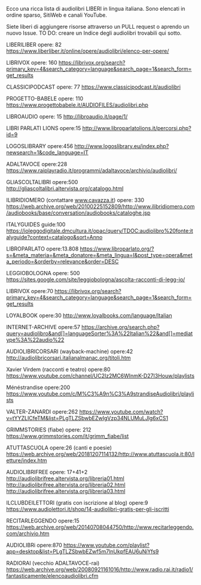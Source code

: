 Ecco una ricca lista di audiolibri LIBERI in lingua italiana.
Sono elencati in ordine sparso, SitiWeb e canali YouTube.

Siete liberi di aggiungere risorse attraverso un PULL request o aprendo un nuovo Issue.
TO DO: creare un Indice degli audiolibri trovabili qui sotto.



LIBERILIBER
opere: 82 
https://www.liberliber.it/online/opere/audiolibri/elenco-per-opere/

LIBRIVOX
opere: 160
https://librivox.org/search?primary_key=4&search_category=language&search_page=1&search_form=get_results

CLASSICIPODCAST
opere: 77
https://www.classicipodcast.it/audiolibri

PROGETTO-BABELE
opere: 110
https://www.progettobabele.it/AUDIOFILES/audiolibri.php

LIBROAUDIO
opere: 15
http://libroaudio.it/page/1/

LIBRI PARLATI LIONS
opere:15
http://www.libroparlatolions.it/percorsi.php?id=9

LOGOSLIBRARY
opere:456
http://www.logoslibrary.eu/index.php?newsearch=1&code_language=IT

ADALTAVOCE
opere:228
https://www.raiplayradio.it/programmi/adaltavoce/archivio/audiolibri/

GLIASCOLTALIBRI
opere:500
http://gliascoltalibri.altervista.org/catalogo.html

ILIBRIDIOMERO (contattare www.cavazza.it)
opere: 330
https://web.archive.org/web/20100225152809/http://www.ilibridiomero.com/audiobooks/base/conversation/audiobooks/cataloghe.jsp

ITALYGUIDES
guide:100 
https://ioleggodigitale.dmcultura.it/opac/query/TDOC:audiolibro%20fonte:italyguide?context=catalogo&sort=Anno

LIBROPARLATO
opere:13.808
https://www.libroparlato.org/?s=&meta_materia=&meta_donatore=&meta_lingua=I&post_type=opera&meta_periodo=&orderby=relevance&order=DESC

LEGGIOBOLOGNA
opere: 500
https://sites.google.com/site/leggiobologna/ascolta-racconti-di-legg-io/

LIBRIVOX
opere:70
https://librivox.org/search?primary_key=4&search_category=language&search_page=1&search_form=get_results

LOYALBOOK
opere:30
http://www.loyalbooks.com/language/Italian

INTERNET-ARCHIVE
opere:57
https://archive.org/search.php?query=audiolibro&and[]=languageSorter%3A%22Italian%22&and[]=mediatype%3A%22audio%22

AUDIOLIBRICORSARI (wayback-machine)
opere:42
http://audiolibricorsari.italianalmanac.org/titoli.htm

Xavier Virdem (racconti e teatro)
opere:80
https://www.youtube.com/channel/UC2Iz2MC6WInmK-D27I3Houw/playlists

Ménéstrandise
opere:200
https://www.youtube.com/c/M%C3%A9n%C3%A9strandiseAudiolibri/playlists

VALTER-ZANARDI
opere:262
https://www.youtube.com/watch?v=tYYZLICfeTM&list=PLgTLZSbwbEZwIgVzp34NLUMuLJlg6xCS1

GRIMMSTORIES (fiabe)
opere: 212
https://www.grimmstories.com/it/grimm_fiabe/list

ATUTTASCUOLA
opere:26 (canti e poesie)
https://web.archive.org/web/20181207114132/http://www.atuttascuola.it:80/letture/index.htm

AUDIOLIBRIFREE 
opere: 17+41+2
http://audiolibrifree.altervista.org/libreria01.html
http://audiolibrifree.altervista.org/libreria02.html
http://audiolibrifree.altervista.org/libreria03.html

ILCLUBDEILETTORI (gratis con iscrizione al blog)
opere:9
https://www.audiolettori.it/shop/14-audiolibri-gratis-per-gli-iscritti

RECITARLEGGENDO
opere:15
https://web.archive.org/web/20140708044750/http://www.recitarleggendo.com/archivio.htm

AUDIOLIBRi
opere:870
https://www.youtube.com/playlist?app=desktop&list=PLgTLZSbwbEZwf5m7lnUkpfEAU6uNiYfs9

RADIORAI (vecchio ADALTAVOCE-rai)
https://web.archive.org/web/20080921161016/http://www.radio.rai.it/radio1/fantasticamente/elencoaudiolibri.cfm
